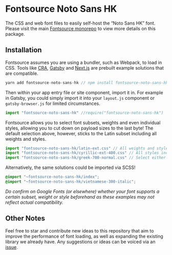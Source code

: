 # Fontsource Noto Sans HK

The CSS and web font files to easily self-host the “Noto Sans HK” font. Please visit the main [Fontsource monorepo](https://github.com/DecliningLotus/fontsource) to view more details on this package.

## Installation

Fontsource assumes you are using a bundler, such as Webpack, to load in CSS. Tools like [CRA](https://create-react-app.dev/), [Gatsby](https://www.gatsbyjs.org/) and [Next.js](https://nextjs.org/) are prebuilt example solutions that are compatible.

```javascript
yarn add fontsource-noto-sans-hk // npm install fontsource-noto-sans-hk
```

Then within your app entry file or site component, import it in. For example in Gatsby, you could simply import it into your `layout.js` component or `gatsby-browser.js` for limited circumstances.

```javascript
import "fontsource-noto-sans-hk" //require("fontsource-noto-sans-hk")
```

Fontsource allows you to select font subsets, weights and even individual styles, allowing you to cut down on payload sizes to the last byte! The default selection above, however, sticks to the Latin subset including all weights and styles.

```javascript
import "fontsource-noto-sans-hk/latin-ext.css" // All weights and styles included.
import "fontsource-noto-sans-hk/cyrillic-ext-400.css" // All styles included.
import "fontsource-noto-sans-hk/greek-700-normal.css" // Select either normal or italic.
```

Alternatively, the same solutions could be imported via SCSS!

```scss
@import "~fontsource-noto-sans-hk/index";
@import "~fontsource-noto-sans-hk/vietnamese-300-italic";
```

_Do confirm on Google Fonts (or elsewhere) whether your font supports a certain subset, weight or style beforehand as these examples may not reflect actual compatibility._

## Other Notes

Feel free to star and contribute new ideas to this repository that aim to improve the performance of font loading, as well as expanding the existing library we already have. Any suggestions or ideas can be voiced via an [issue](https://github.com/DecliningLotus/fontsource/issues).
